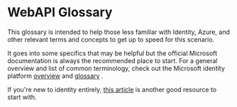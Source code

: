 # WebAPI Glossary
This glossary is intended to help those less familiar with Identity, Azure, and other relevant terms and concepts to get up to speed for this scenario.

It goes into some specifics that may be helpful but the official Microsoft documentation is always the recommended place to start. For a general overview and list of common terminology, check out the Microsoft identity platform [overview](https://docs.microsoft.com/en-us/azure/active-directory/develop/v2-overview) and [glossary](https://docs.microsoft.com/en-us/azure/active-directory/develop/developer-glossary)
. 

If you're new to identity entirely, [this article](https://winsmarts.com/the-absolute-basics-of-identity-7e373cc0a85c) is another good resource to start with.
